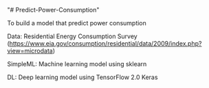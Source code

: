 "# Predict-Power-Consumption" 

To build a model that predict power consumption

Data: Residential Energy Consumption Survey (https://www.eia.gov/consumption/residential/data/2009/index.php?view=microdata)

SimpleML: Machine learning model using sklearn

DL: Deep learning model using TensorFlow 2.0 Keras
